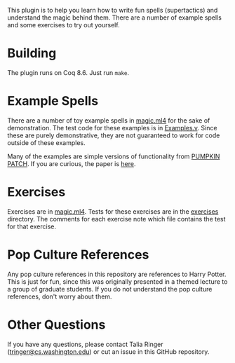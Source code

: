 This plugin is to help you learn how to write fun spells (supertactics) and understand the magic behind them.
There are a number of example spells and some exercises to try out yourself.

# Building

The plugin runs on Coq 8.6. Just run `make`.

# Example Spells

There are a number of toy example spells in [magic.ml4](/src/magic.ml4) for the sake of demonstration.
The test code for these examples is in [Examples.v](/coq/Examples.v). Since these are purely demonstrative,
they are not guaranteed to work for code outside of these examples.

Many of the examples are simple versions of functionality from [PUMPKIN PATCH](http://github.com/uwplse/PUMPKIN-PATCH).
If you are curious, the paper is [here](http://tlringer.github.io/pdf/pumpkinpaper.pdf).

# Exercises

Exercises are in [magic.ml4](/src/magic.ml4). Tests for these exercises are in the [exercises](/coq/exercises/) directory.
The comments for each exercise note which file contains the test for that exercise.

# Pop Culture References

Any pop culture references in this repository are references to Harry Potter. This is just for fun,
since this was originally presented in a themed lecture to a group of graduate students.
If you do not understand the pop culture references, don't worry about them.

# Other Questions

If you have any questions, please contact Talia Ringer (tringer@cs.washington.edu) or cut an issue in this 
GitHub repository.
